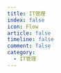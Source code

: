 ```yaml
---
title: IT管理
index: false
icon: Flow
article: false
timeline: false
comment: false
category:
  - IT管理
---
```


<div class="catalog-display-container">
  <Catalog hideHeading />
</div>
